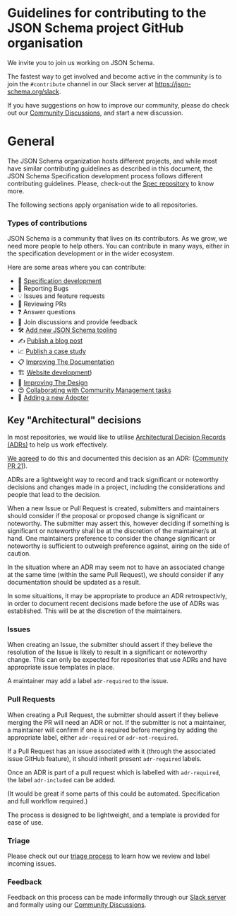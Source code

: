 # Guidelines for contributing to the JSON Schema project GitHub organisation

We invite you to join us working on JSON Schema.

The fastest way to get involved and become active in the community is to join the `#contribute` channel in our Slack server at https://json-schema.org/slack.

If you have suggestions on how to improve our community, please do check out our [Community Discussions](https://github.com/json-schema-org/community/discussions), and start a new discussion.

# General

The JSON Schema organization hosts different projects, and while most have similar contributing guidelines as described in this document, the JSON Schema Specification development process follows different contributing guidelines. Please, check-out the [Spec repository](https://github.com/json-schema-org/json-schema-spec/blob/main/CONTRIBUTING.md) to know more. 

The following sections apply organisation wide to all repositories.

### Types of contributions

JSON Schema is a community that lives on its contributors. As we grow, we need more people to help others. You can contribute in many ways, either in the specification development or in the wider ecosystem.

Here are some areas where you can contribute:
 * 🌱 [Specification development](https://github.com/json-schema-org/json-schema-spec)
 * 🐞 Reporting Bugs
 * 💡 Issues and feature requests
 * 🧐 Reviewing PRs
 * ❓ Answer questions
 * 🙏 Join discussions and provide feedback
 * 🛠️ [Add new JSON Schema tooling](https://github.com/json-schema-org/website/blob/main/CONTRIBUTING.md#%EF%B8%8F-add-a-new-implementation)
 * ✍️ [Publish a blog post](https://github.com/json-schema-org/website/blob/main/CONTRIBUTING.md#%EF%B8%8F-publish-a-blog-post)
 * 📈 [Publish a case study](https://github.com/json-schema-org/website/blob/main/CONTRIBUTING.md#-publish-a-case-study)
 * 📋 [Improving The Documentation](https://github.com/json-schema-org/website/blob/main/CONTRIBUTING.md#-improving-the-documentation)
 * 🏗 [Website development](https://github.com/json-schema-org/website/blob/main/CONTRIBUTING.md#-improving-the-website))
 * 🎨 [Improving The Design](https://github.com/json-schema-org/website/blob/main/CONTRIBUTING.md#-improving-the-design)
 * 😍 [Collaborating with Community Management tasks](https://github.com/json-schema-org/community)
 * 🚀 [Adding a new Adopter](https://github.com/json-schema-org/community/blob/main/ADOPTERS.md)


## Key "Architectural" decisions

In most repositories, we would like to utilise [Architectural Decision Records (ADRs)](https://adr.github.io/) to help us work effectively.

[We agreed](https://github.com/json-schema-org/community/blob/main/docs/adr/2021-05-17-use-markdown-architectural-decision-records.md) to do this and documented this decision as an ADR: ([Community PR 21](https://github.com/json-schema-org/community/pull/21)).

ADRs are a lightweight way to record and track significant or noteworthy decisions and changes made in a project, including the considerations and people that lead to the decision.

When a new Issue or Pull Request is created, submitters and maintainers should consider if the proposal or proposed change is significant or noteworthy. The submitter may assert this, however deciding if something is significant or noteworthy shall be at the discretion of the maintainer/s at hand. One maintainers preference to consider the change significant or noteworthy is sufficient to outweigh preference against, airing on the side of caution.

In the situation where an ADR may seem not to have an associated change at the same time (within the same Pull Request), we should consider if any documentation should be updated as a result.

In some situaitions, it may be appropriate to produce an ADR retrospectivly, in order to document recent decisions made before the use of ADRs was established. This will be at the discretion of the maintainers.

### Issues

When creating an Issue, the submitter should assert if they believe the resolution of the Issue is likely to result in a significant or noteworthy change. This can only be expected for repositories that use ADRs and have appropriate issue templates in place.

A maintainer may add a label `adr-required` to the issue.

### Pull Requests

When creating a Pull Request, the submitter should assert if they believe merging the PR will need an ADR or not. If the submitter is not a maintainer, a maintainer will confirm if one is required before merging by adding the appropriate label, either `adr-required` or `adr-not-required`.

If a Pull Request has an issue associated with it (through the associated issue GitHub feature), it should inherit present `adr-required` labels.

Once an ADR is part of a pull request which is labelled with `adr-required`, the label `adr-included` can be added.

(It would be great if some parts of this could be automated. Specification and full workflow required.)


The process is designed to be lightweight, and a template is provided for ease of use.

### Triage

Please check out our [triage process](TRIAGE.md) to learn how we review and label incoming issues. 

### Feedback

Feedback on this process can be made informally through our [Slack server](https://json-schema.org/slack) and formally using our [Community Discussions](https://github.com/json-schema-org/community/discussions).
